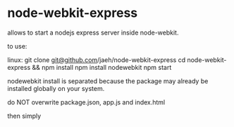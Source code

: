 node-webkit-express
===================

allows to start a nodejs express server inside node-webkit.

to use:

linux:
    git clone git@github.com/jaeh/node-webkit-express
    cd node-webkit-express && npm install
    npm install nodewebkit
    npm start

nodewebkit install is separated because the package may already be installed globally on your system.

do NOT overwrite package.json, app.js and index.html

then simply 
